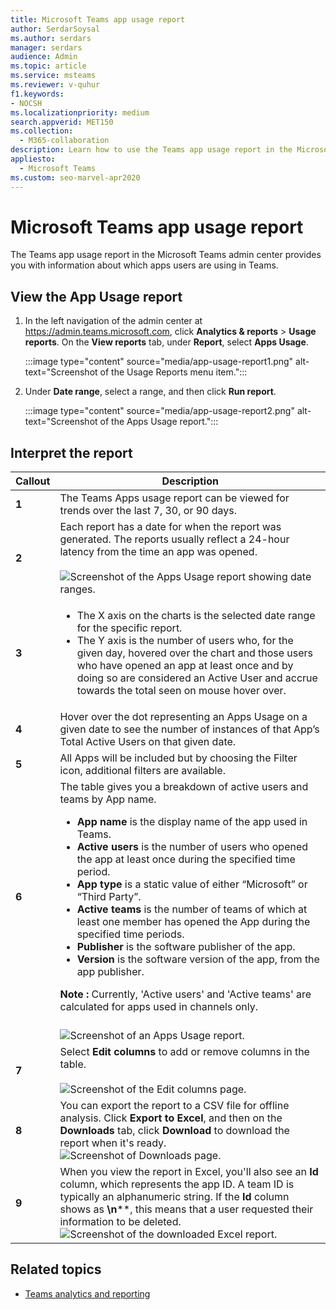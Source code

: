 ```yaml
---
title: Microsoft Teams app usage report
author: SerdarSoysal
ms.author: serdars
manager: serdars
audience: Admin
ms.topic: article
ms.service: msteams
ms.reviewer: v-quhur
f1.keywords:
- NOCSH
ms.localizationpriority: medium
search.appverid: MET150
ms.collection: 
  - M365-collaboration
description: Learn how to use the Teams app usage report in the Microsoft Teams admin center.
appliesto: 
  - Microsoft Teams
ms.custom: seo-marvel-apr2020
---
```


# Microsoft Teams app usage report

The Teams app usage report in the Microsoft Teams admin center provides you with information about which apps users are using in Teams.  

## View the App Usage report

1.  In the left navigation of the admin center at <https://admin.teams.microsoft.com>, click **Analytics & reports** \> **Usage reports**. On the **View reports** tab, under **Report**, select **Apps Usage**.

     :::image type="content" source="media/app-usage-report1.png" alt-text="Screenshot of the Usage Reports menu item.":::

2.  Under **Date range**, select a range, and then click **Run report**.

      :::image type="content" source="media/app-usage-report2.png" alt-text="Screenshot of the Apps Usage report.":::

## Interpret the report

|Callout |Description  |
|--------|-------------|
|**1** | The Teams Apps usage report can be viewed for trends over the last 7, 30, or 90 days. |
|**2** | Each report has a date for when the report was generated. The reports usually reflect a 24-hour latency from the time an app was opened. <br><br>![Screenshot of the Apps Usage report showing date ranges.](media/app-usage-report3.png)|
|**3** | <ul><li>The X axis on the charts is the selected date range for the specific report.</li><li>The Y axis is the number of users who, for the given day, hovered over the chart and those users who have opened an app at least once and by doing so are considered an Active User and accrue towards the total seen on mouse hover over.</li></ul>|
|**4** | Hover over the dot representing an Apps Usage on a given date to see the number of instances of that App’s Total Active Users on that given date.  |
|**5** | All Apps will be included but by choosing the Filter icon, additional filters are available.  |
|**6** | The table gives you a breakdown of active users and teams by App name.<br><ul><li>**App name** is the display name of the app used in Teams.</li><li>**Active users** is the number of users who opened the app at least once during the specified time period.</li><li>**App type** is a static value of either “Microsoft” or “Third Party”.</li><li>**Active teams** is the number of teams of which at least one member has opened the App during the specified time periods.</li><li>**Publisher** is the software publisher of the app.</li><li>**Version** is the software version of the app, from the app publisher.</li></ul><b> Note :</b> Currently, 'Active users' and 'Active teams' are calculated for apps used in channels only.     
|      |  <br>![Screenshot of an Apps Usage report.](media/app-usage-report4.png)|
|**7** | Select **Edit columns** to add or remove columns in the table.<br><br>![Screenshot of the Edit columns page.](media/app-usage-report5.png)  |
|**8** | You can export the report to a CSV file for offline analysis. Click **Export to Excel**, and then on the **Downloads** tab, click **Download** to download the report when it's ready.<br>![Screenshot of Downloads page.](media/app-usage-report7.png)  |
|**9** | When you view the report in Excel, you'll also see an **Id** column, which represents the app ID. A team ID is typically an alphanumeric string. If the **Id** column shows as **\n****, this means that a user requested their information to be deleted.<br>![Screenshot of the downloaded Excel report.](media/app-usage-report8.png)  |

## Related topics

- [Teams analytics and reporting](teams-reporting-reference.md)
